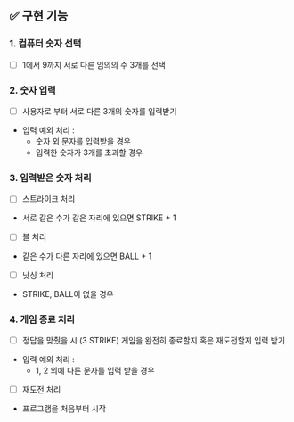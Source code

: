 ## ✅ 구현 기능

### 1. 컴퓨터 숫자 선택

- [ ] 1에서 9까지 서로 다른 임의의 수 3개를 선택

### 2. 숫자 입력

- [ ] 사용자로 부터 서로 다른 3개의 숫자를 입력받기
- 입력 예외 처리 :
  - 숫자 외 문자를 입력받을 경우
  - 입력한 숫자가 3개를 초과할 경우

### 3. 입력받은 숫자 처리

- [ ] 스트라이크 처리
- 서로 같은 수가 같은 자리에 있으면 STRIKE + 1
- [ ] 볼 처리
- 같은 수가 다른 자리에 있으면 BALL + 1
- [ ] 낫싱 처리
- STRIKE, BALL이 없을 경우

### 4. 게임 종료 처리

- [ ] 정답을 맞췄을 시 (3 STRIKE) 게임을 완전히 종료할지 혹은 재도전할지 입력 받기
- 입력 예외 처리 :
  - 1, 2 외에 다른 문자를 입력 받을 경우
- [ ] 재도전 처리
- 프로그램을 처음부터 시작
